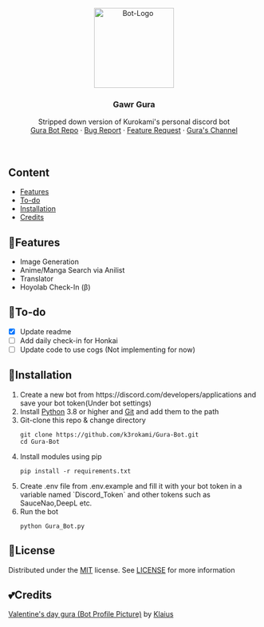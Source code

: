 <!-- Bot Information -->
<br />
<div align="center">
  <a href="https://github.com/k3rokami/Gura-Bot">
    <img src="https://i.ibb.co/B44CdsN/96190259-p0-cropped-removebg-preview-1-1-cropped.png" alt="Bot-Logo" width="160" height="160">
  </a>

<h3 align="center">Gawr Gura</h3>
  <p align="center">
    Stripped down version of Kurokami's personal discord bot
    <br />
    <a href="https://github.com/k3rokami/Gura-Bot">Gura Bot Repo</a>
    ·
    <a href="https://github.com/k3rokami/Gura-Bot/issues">Bug Report</a>
    ·
    <a href="https://github.com/k3rokami/Gura-Bot/issues">Feature Request</a>
    ·
    <a href="https://www.youtube.com/@GawrGura">Gura's Channel</a> <br> <br> <br>
    <!-- <a href="https://discord.com/api/oauth2/authorize?client_id=your_bot_id&permissions=8&scope=bot%20applications.commands">
      <img src="" alt="Invite Bot" width="367" height="127">
    </a> -->
  </p>
</div>

## **Content**
<ul>
<li><a href = "https://github.com/k3rokami/Gura-Bot#features">Features</li>
<li><a href = "https://github.com/k3rokami/Gura-Bot#to-do">To-do</li>
<!-- <li><a href = "https://github.com/k3rokami/Gura-Bot#bot-links">Bot Links</li> -->
<li><a href = "https://github.com/k3rokami/Gura-Bot#installation">Installation</li>
<!-- <li><a href = "https://github.com/k3rokami/Gura-Bot#recommended-hosting-services">Recommended Hosting Services</a></li> -->
<li><a href = "https://github.com/k3rokami/Gura-Bot#credits">Credits</a></li>
</ul>

## 🎏**Features**
<ul>
<li>Image Generation</li>
<li>Anime/Manga Search via Anilist</li>
<li>Translator</li>
<li>Hoyolab Check-In (β)</li>
</ul>

## 📝**To-do**
- [x] Update readme
- [ ] Add daily check-in for Honkai
- [ ] Update code to use cogs (Not implementing for now)

## 🚀Installation
<ol>
<li>
Create a new bot from https://discord.com/developers/applications and save your bot token(Under bot settings)
</li>
<li>
Install <a href = "https://www.python.org/downloads/">Python</a> 3.8 or higher and <a href = "https://git-scm.com/downloads">Git</a> and add them to the path</li>
</li>
<li>
Git-clone this repo & change directory

```
git clone https://github.com/k3rokami/Gura-Bot.git
cd Gura-Bot
```
</li>
<li>
Install modules using pip

```
pip install -r requirements.txt
```
</li>
<li>
Create .env file from .env.example and fill it with your bot token in a variable named `Discord_Token` and other tokens such as SauceNao,DeepL etc.
</li>
<li>
Run the bot

```
python Gura_Bot.py
```
</li>
</ol>

## 📃**License**
Distributed under the [MIT](https://github.com/k3rokami/Gura-Bot/blob/main/LICENSE) license. See [LICENSE](/LICENSE) for more information

## 💕**Credits**
[Valentine's day gura (Bot Profile Picture)](https://www.pixiv.net/en/artworks/96190259) by [Klaius](https://www.pixiv.net/en/users/6581079)